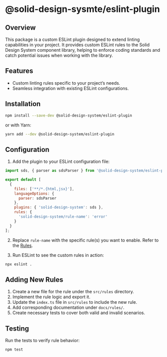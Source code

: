 # @solid-design-sysmte/eslint-plugin

## Overview

This package is a custom ESLint plugin designed to extend linting capabilities in your project. It provides custom ESLint rules to the Solid Design System component library, helping to enforce coding standards and catch potential issues when working with the library.

## Features

- Custom linting rules specific to your project’s needs.
- Seamless integration with existing ESLint configurations.

## Installation

```bash
npm install --save-dev @solid-design-system/eslint-plugin
```

or with Yarn:

```bash
yarn add --dev @solid-design-system/eslint-plugin
```

## Configuration

1. Add the plugin to your ESLint configuration file:

```js
import sds, { parser as sdsParser } from '@solid-design-system/eslint-plugin';

export default [
  {
    files: ['**/*.{html,jsx}'],
    languageOptions: {
      parser: sdsParser
    },
    plugins: { 'solid-design-system': sds },
    rules: {
      'solid-design-system/rule-name': 'error'
    }
  }
];
```

2. Replace `rule-name` with the specific rule(s) you want to enable. Refer to the [Rules](docs/rules.md).

3. Run ESLint to see the custom rules in action:

```bash
npx eslint .
```

## Adding New Rules

1. Create a new file for the rule under the `src/rules` directory.
2. Implement the rule logic and export it.
3. Update the `index.ts` file in `src/rules` to include the new rule.
4. Add corresponding documentation under `docs/rules/`.
5. Create necessary tests to cover both valid and invalid scenarios.

## Testing

Run the tests to verify rule behavior:

```bash
npm test
```

